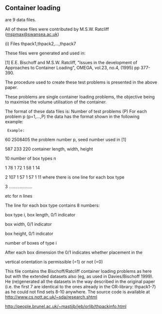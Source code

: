 ## Container loading

 are 9 data files.

All of these files were contributed by M.S.W. Ratcliff (mspmax@swansea.ac.uk)

(i) Files thpack1,thpack2,...,thpack7

These files were generated and used in:

[1]  E.E. Bischoff and M.S.W. Ratcliff, "Issues in the development of 
     Approaches to Container Loading", OMEGA, vol.23, no.4, (1995) pp 377-390.

The procedure used to create these test problems is presented in the above 
paper.

These problems are single container loading problems, the objective being to 
maximise the volume utilisation of the container.

The format of these data files is:
Number of test problems (P)
For each problem p (p=1,...,P) the data has the format
shown in the following example:

     Example:

 60 2508405    the problem number p, seed number used in [1]

 587 233 220   container length, width, height

 10            number of box types n

 1  78 1 72 1 58 1 14

 2  107 1 57 1 57 1 11      where there is one line for each box type

 3 ...................

 etc for n lines

The line for each box type contains 8 numbers:     

box type i, box length, 0/1 indicator

box width, 0/1 indicator

box height, 0/1 indicator

number of boxes of type i

After each box dimension the 0/1 indicates whether placement in the 

vertical orientation is permissible (=1) or not (=0)

This file contains the Bischoff/Ratcliff container loading problems as here but with the extended datasets also (eg, as used in Davies/Bischoff 1999).
He (re)generated all the datasets in the way described in the original paper (i.e. the first 7 are identical to the ones
already in the OR-library: thpack1-7) as he could not find sets 8-10 anywhere. The source code is available at http://www.cs.nott.ac.uk/~sda/research.shtml


http://people.brunel.ac.uk/~mastjjb/jeb/orlib/thpackinfo.html